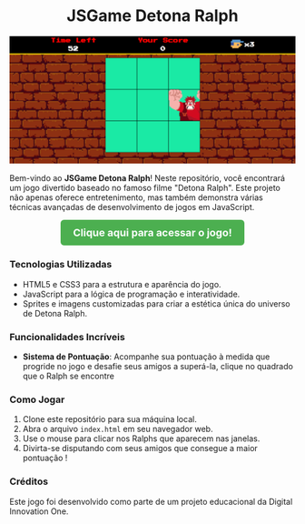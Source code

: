 <h1 align="center">JSGame Detona Ralph</h1>

![image](src/images/detona-ralph.png)

Bem-vindo ao **JSGame Detona Ralph**! Neste repositório, você encontrará um jogo divertido baseado no famoso filme "Detona Ralph". Este projeto não apenas oferece entretenimento, mas também demonstra várias técnicas avançadas de desenvolvimento de jogos em JavaScript.

<p align="center">
  <a href="https://gabcostta.github.io/jsgame-detona-ralph/" style="display: inline-block; padding: 10px 20px; font-size: 18px; font-weight: bold; text-align: center; text-decoration: none; background-color: #4CAF50; color: #ffffff; border-radius: 6px; border: 2px solid #4CAF50;">
    Clique aqui para acessar o jogo!
  </a>
</p>

### Tecnologias Utilizadas

- HTML5 e CSS3 para a estrutura e aparência do jogo.
- JavaScript para a lógica de programação e interatividade.
- Sprites e imagens customizadas para criar a estética única do universo de Detona Ralph.

### Funcionalidades Incríveis

- **Sistema de Pontuação**: Acompanhe sua pontuação à medida que progride no jogo e desafie seus amigos a superá-la, clique no quadrado que o Ralph se encontre

### Como Jogar

1. Clone este repositório para sua máquina local.
2. Abra o arquivo `index.html` em seu navegador web.
3. Use o mouse para clicar nos Ralphs que aparecem nas janelas.
4. Divirta-se disputando com seus amigos que consegue a maior pontuação !

### Créditos

Este jogo foi desenvolvido como parte de um projeto educacional da Digital Innovation One.


